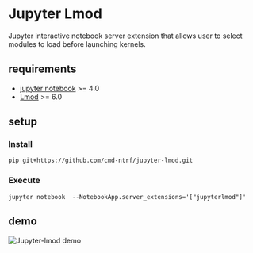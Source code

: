 # Jupyter Lmod

Jupyter interactive notebook server extension that allows user 
to select modules to load before launching kernels.

## requirements

- [jupyter notebook](https://github.com/jupyter/notebook) >= 4.0
- [Lmod](https://github.com/TACC/Lmod) >= 6.0

## setup

### Install
```
pip git+https://github.com/cmd-ntrf/jupyter-lmod.git
```

### Execute
```
jupyter notebook  --NotebookApp.server_extensions='["jupyterlmod"]'
```

## demo

![Jupyter-lmod demo](http://i.imgur.com/IP9uUJp.gif)
